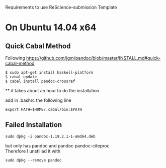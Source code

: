Requirements to use ReScience-submission Template

# On Ubuntu 14.04 x64

## Quick Cabal Method

Following  https://github.com/jgm/pandoc/blob/master/INSTALL.md#quick-cabal-method
```
$ sudo apt-get install haskell-platform
$ cabal update
$ cabal install pandoc-crossref
```
** it takes about  an hour to do the installation

add in .bashrc the following line
```
export PATH=$HOME/.cabal/bin:$PATH
```




##  Failed Installation
```
sudo dpkg -i pandoc-1.19.2.1-1-amd64.deb
```

but only has pandoc and
pandoc           pandoc-citeproc  
Therefore I unstillad it with
```
sudo dpkg --remove pandoc
```
